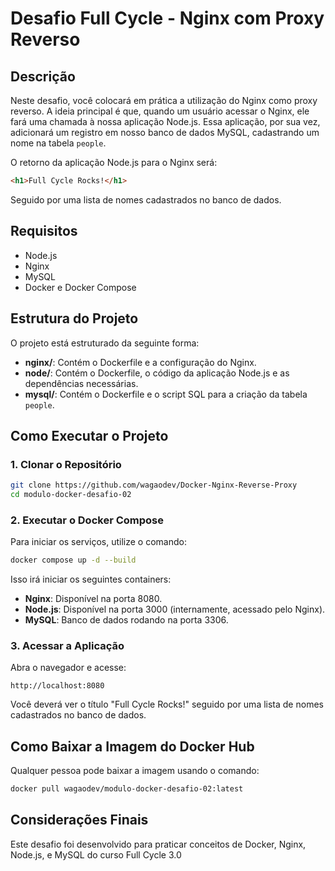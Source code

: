 
# Desafio Full Cycle - Nginx com Proxy Reverso

## Descrição

Neste desafio, você colocará em prática a utilização do Nginx como proxy reverso. A ideia principal é que, quando um usuário acessar o Nginx, ele fará uma chamada à nossa aplicação Node.js. Essa aplicação, por sua vez, adicionará um registro em nosso banco de dados MySQL, cadastrando um nome na tabela `people`.

O retorno da aplicação Node.js para o Nginx será:

```html
<h1>Full Cycle Rocks!</h1>
```

Seguido por uma lista de nomes cadastrados no banco de dados.

## Requisitos

- Node.js
- Nginx
- MySQL
- Docker e Docker Compose

## Estrutura do Projeto

O projeto está estruturado da seguinte forma:

- **nginx/**: Contém o Dockerfile e a configuração do Nginx.
- **node/**: Contém o Dockerfile, o código da aplicação Node.js e as dependências necessárias.
- **mysql/**: Contém o Dockerfile e o script SQL para a criação da tabela `people`.

## Como Executar o Projeto

### 1. Clonar o Repositório

```bash
git clone https://github.com/wagaodev/Docker-Nginx-Reverse-Proxy
cd modulo-docker-desafio-02
```

### 2. Executar o Docker Compose

Para iniciar os serviços, utilize o comando:

```bash
docker compose up -d --build
```

Isso irá iniciar os seguintes containers:

- **Nginx**: Disponível na porta 8080.
- **Node.js**: Disponível na porta 3000 (internamente, acessado pelo Nginx).
- **MySQL**: Banco de dados rodando na porta 3306.

### 3. Acessar a Aplicação

Abra o navegador e acesse:

```
http://localhost:8080
```

Você deverá ver o título "Full Cycle Rocks!" seguido por uma lista de nomes cadastrados no banco de dados.

## Como Baixar a Imagem do Docker Hub

Qualquer pessoa pode baixar a imagem usando o comando:

```bash
docker pull wagaodev/modulo-docker-desafio-02:latest
```

## Considerações Finais

Este desafio foi desenvolvido para praticar conceitos de Docker, Nginx, Node.js, e MySQL do curso Full Cycle 3.0
